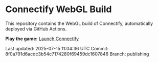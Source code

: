 # Connectify WebGL Build

This repository contains the WebGL build of Connectify, automatically deployed via GitHub Actions.

**Play the game:** [Launch Connectify](https://valsergeysp.github.io/ConnectifyAffiliateTest/)

Last updated: 2025-07-15 11:04:36 UTC
Commit: 8f0a791d6acdc3b54c7174280f69459dc1607846
Branch: publishing
